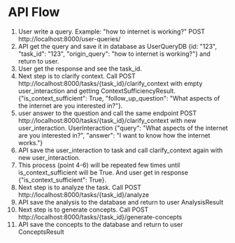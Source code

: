 # API Flow

1. User write a query. Example: "how to internet is working?" POST http://localhost:8000/user-queries/
2. API get the query and save it in database as UserQueryDB {id: "123", "task_id": "123", "origin_query": "how to internet is working?"} and return to user.
3. User get the response and see the task_id.
4. Next step is to clarify context. Call POST http://localhost:8000/tasks/{task_id}/clarify_context with empty user_interaction and getting ContextSufficiencyResult. {"is_context_sufficient": True, "follow_up_question": "What aspects of the internet are you interested in?"}. 
5. user answer to the question and call the same endpoint POST http://localhost:8000/tasks/{task_id}/clarify_context with new user_interaction. UserInteraction {"query": "What aspects of the internet are you interested in?", "answer": "I want to know how the internet works."}
6. API save the user_interaction to task and call clarify_context again with new user_interaction.
7. This process (point 4-6) will be repeated few times until is_context_sufficient will be True. And user get in response {"is_context_sufficient": True}.
8. Next step is to analyze the task. Call POST http://localhost:8000/tasks/{task_id}/analyze
9. API save the analysis to the database and return to user AnalysisResult
10. Next step is to generate concepts. Call POST http://localhost:8000/tasks/{task_id}/generate-concepts
11. API save the concepts to the database and return to user ConceptsResult